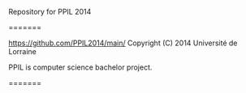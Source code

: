 
Repository for PPIL 2014

=======

https://github.com/PPIL2014/main/
Copyright (C) 2014 Université de Lorraine 

PPIL is computer science bachelor project.

=======
